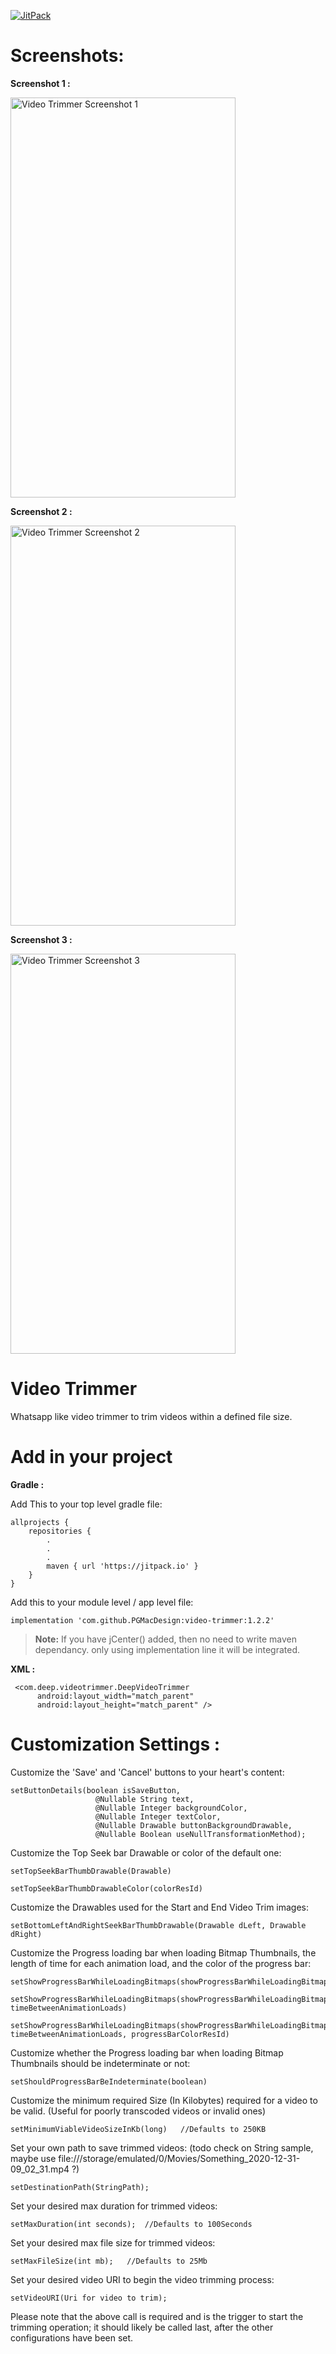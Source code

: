 
 [![JitPack](https://jitpack.io/v/pgmacdesign/video-trimmer.svg)](https://jitpack.io/#pgmacdesign/video-trimmer)


# Screenshots:
**Screenshot 1 :**

<img src="https://github.com/deepandroid/video-trimmer/blob/master/images/device-2018-06-06-170717.png" alt="Video Trimmer Screenshot 1" width="360" height="640" />


**Screenshot 2 :**

<img src="https://github.com/deepandroid/video-trimmer/blob/master/images/device-2018-06-06-170642.png" alt="Video Trimmer Screenshot 2" width="360" height="640" />


**Screenshot 3 :**

<img src="https://github.com/deepandroid/video-trimmer/blob/master/images/device-2018-06-06-170736.png" alt="Video Trimmer Screenshot 3" width="360" height="640" />


# Video Trimmer
Whatsapp like video trimmer to trim videos within a defined file size.

# Add in your project

**Gradle :**

Add This to your top level gradle file:

```
allprojects {
    repositories {
        .
        .
        .
        maven { url 'https://jitpack.io' }
    }
}
```

Add this to your module level / app level file:

```
implementation 'com.github.PGMacDesign:video-trimmer:1.2.2'
```   

>**Note:** If you have jCenter() added, then no need to write maven dependancy. only using implementation line it will be integrated.

**XML :**


     <com.deep.videotrimmer.DeepVideoTrimmer
          android:layout_width="match_parent"
          android:layout_height="match_parent" />

# **Customization Settings :**

Customize the 'Save' and 'Cancel' buttons to your heart's content:
```
setButtonDetails(boolean isSaveButton,
                   @Nullable String text,
                   @Nullable Integer backgroundColor,
                   @Nullable Integer textColor,
                   @Nullable Drawable buttonBackgroundDrawable,
                   @Nullable Boolean useNullTransformationMethod);
```                   
                   
Customize the Top Seek bar Drawable or color of the default one:

```
setTopSeekBarThumbDrawable(Drawable)
```
```
setTopSeekBarThumbDrawableColor(colorResId)
```                  

Customize the Drawables used for the Start and End Video Trim images:
```
setBottomLeftAndRightSeekBarThumbDrawable(Drawable dLeft, Drawable dRight)
```

Customize the Progress loading bar when loading Bitmap Thumbnails, the length of time for each animation load, and the color of the progress bar:
```
setShowProgressBarWhileLoadingBitmaps(showProgressBarWhileLoadingBitmaps)
```
```
setShowProgressBarWhileLoadingBitmaps(showProgressBarWhileLoadingBitmaps, timeBetweenAnimationLoads)
```
```
setShowProgressBarWhileLoadingBitmaps(showProgressBarWhileLoadingBitmaps, timeBetweenAnimationLoads, progressBarColorResId)
```

Customize whether the Progress loading bar when loading Bitmap Thumbnails should be indeterminate or not:
```
setShouldProgressBarBeIndeterminate(boolean)
```

Customize the minimum required Size (In Kilobytes) required for a video to be valid. (Useful for poorly transcoded videos or invalid ones)
```
setMinimumViableVideoSizeInKb(long)   //Defaults to 250KB
```

Set your own path to save trimmed videos: (todo check on String sample, maybe use file:///storage/emulated/0/Movies/Something_2020-12-31-09_02_31.mp4 ?)
```
setDestinationPath(StringPath);
```

Set your desired max duration for trimmed videos:
```
setMaxDuration(int seconds);  //Defaults to 100Seconds
```

Set your desired max file size for trimmed videos:
```
setMaxFileSize(int mb);   //Defaults to 25Mb
```

Set your desired video URI to begin the video trimming process:
```
setVideoURI(Uri for video to trim);
```

Please note that the above call is required and is the trigger to start the trimming operation; it should likely be called last, after the other configurations have been set.
